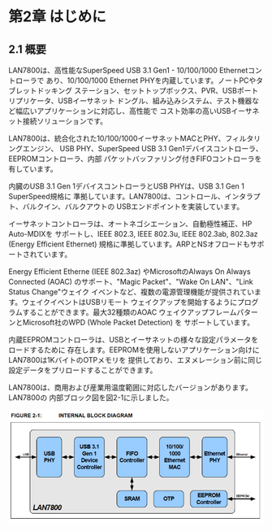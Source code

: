# 第2章 はじめに

## 2.1 概要

LAN7800は、高性能なSuperSpeed USB 3.1 Gen1 - 10/100/1000 Ethernetコントローラで
あり、10/100/1000 Ethernet PHYを内蔵しています。ノートPCやタブレットドッキング
ステーション、セットトップボックス、PVR、USBポートリプリケータ、USBイーサネット
ドングル、組み込みシステム、テスト機器など幅広いアプリケーションに対応し、高性能で
コスト効率の高いUSBイーサネット接続ソリューションです。

LAN7800は、統合化された10/100/1000イーサネットMACとPHY、フィルタリングエンジン、
USB PHY、SuperSpeed USB 3.1 Gen1デバイスコントローラ、EEPROMコントローラ、内部
パケットバッファリング付きFIFOコントローラを有しています。

内臓のUSB 3.1 Gen 1デバイスコントローラとUSB PHYは、USB 3.1 Gen 1 SuperSpeed規格に
準拠しています。LAN7800は、コントロール、インタラプト、バルクイン、バルクアウトの
USBエンドポイントを実装しています。

イーサネットコントローラは、オートネゴシエーション、自動極性補正、HP Auto-MDIXを
サポートし、IEEE 802.3, IEEE 802.3u, IEEE 802.3ab, 802.3az (Energy Efficient
Ethernet) 規格に準拠しています。ARPとNSオフロードもサポートされています。

Energy Efficient Etherne (IEEE 802.3az) やMicrosoftのAlways On Always Connected
(AOAC) のサポート、"Magic Packet"、"Wake On LAN"、"Link Status Change"ウェイク
イベントなど、複数の電源管理機能が提供されています。ウェイクイベントはUSBリモート
ウェイクアップを開始するようにプログラムすることができます。最大32種類のAOAC
ウェイクアップフレームパターンとMicrosoft社のWPD (Whole Packet Detection) を
サポートしています。

内蔵EEPROMコントローラは、USBとイーサネットの様々な設定パラメータをロードするために
存在します。EEPROMを使用しないアプリケーション向けにLAN7800は1KバイトのOTPメモリを
提供しており、エヌメレーション前に同じ設定データをプリロードすることができます。

LAN7800は、商用および産業用温度範囲に対応したバージョンがあります。LAN7800の
内部ブロック図を図2-1に示しました。

![図2_1](img/fig2_1.png)
